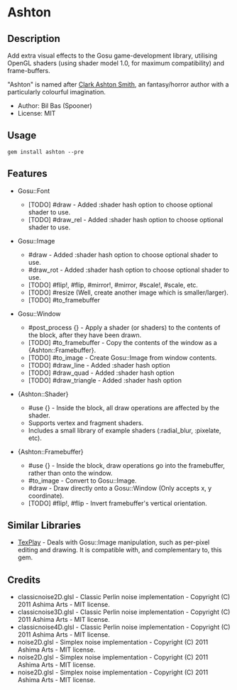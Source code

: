 Ashton
======

Description
-----------

Add extra visual effects to the Gosu game-development library, utilising OpenGL shaders (using shader model 1.0, for maximum compatibility) and frame-buffers.

"Ashton" is named after [Clark Ashton Smith](http://en.wikipedia.org/wiki/Clark_Ashton_Smith), an fantasy/horror author
with a particularly colourful imagination.

- Author: Bil Bas (Spooner)
- License: MIT

Usage
-----

    gem install ashton --pre

Features
--------

- Gosu::Font
  * [TODO] #draw - Added :shader hash option to choose optional shader to use.
  * [TODO] #draw_rel - Added :shader hash option to choose optional shader to use.

- Gosu::Image
  * #draw - Added :shader hash option to choose optional shader to use.
  * #draw_rot - Added :shader hash option to choose optional shader to use.
  * [TODO] #flip!, #flip, #mirror!, #mirror, #scale!, #scale, etc.
  * [TODO] #resize (Well, create another image which is smaller/larger).
  * [TODO] #to_framebuffer

- Gosu::Window
  * #post_process {} - Apply a shader (or shaders) to the contents of the block, after they have been drawn.
  * [TODO] #to_framebuffer - Copy the contents of the window as a {Ashton::Framebuffer}.
  * [TODO] #to_image - Create Gosu::Image from window contents.
  * [TODO] #draw_line - Added :shader hash option
  * [TODO] #draw_quad - Added :shader hash option
  * [TODO] #draw_triangle - Added :shader hash option

- {Ashton::Shader}
  * #use {} - Inside the block, all draw operations are affected by the shader.
  * Supports vertex and fragment shaders.
  * Includes a small library of example shaders (:radial_blur, :pixelate, etc).

- {Ashton::Framebuffer}
  * #use {} - Inside the block, draw operations go into the framebuffer, rather than onto the window.
  * #to_image - Convert to Gosu::Image. 
  * #draw - Draw directly onto a Gosu::Window (Only accepts x, y coordinate).
  * [TODO] #flip!, #flip - Invert framebuffer's vertical orientation.
  
Similar Libraries
-----------------

- [TexPlay](https://github.com/banister/texplay) - Deals with Gosu::Image manipulation, such as per-pixel editing and drawing. It is compatible with, and complementary to, this gem.

Credits
-------

- classicnoise2D.glsl - Classic Perlin noise implementation - Copyright (C) 2011 Ashima Arts - MIT license.
- classicnoise3D.glsl - Classic Perlin noise implementation - Copyright (C) 2011 Ashima Arts - MIT license.
- classicnoise4D.glsl - Classic Perlin noise implementation - Copyright (C) 2011 Ashima Arts - MIT license.
- noise2D.glsl - Simplex noise implementation - Copyright (C) 2011 Ashima Arts - MIT license.
- noise2D.glsl - Simplex noise implementation - Copyright (C) 2011 Ashima Arts - MIT license.
- noise2D.glsl - Simplex noise implementation - Copyright (C) 2011 Ashima Arts - MIT license.


